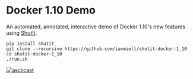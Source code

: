 Docker 1.10 Demo
================

An automated, annotated, interactive demo of Docker 1.10's new features using [ShutIt](https://github.com/ianmiell/shutit/blob/master/README.md).

```
pip install shutit
git clone --recursive https://github.com/ianmiell/shutit-docker-1_10
cd shutit-docker-1_10
./run.sh
```

[![asciicast](https://asciinema.org/a/35684.png)](https://asciinema.org/a/35684?t=87)
